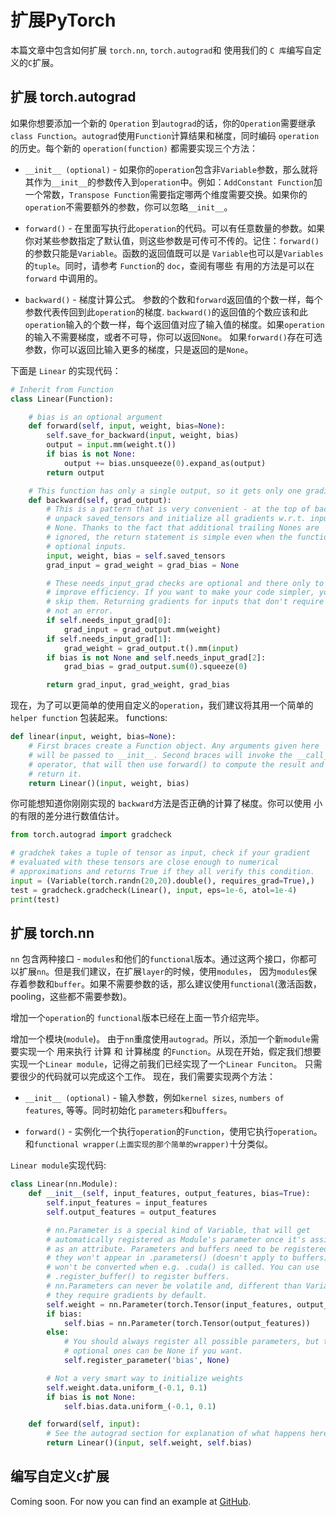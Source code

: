 # 扩展PyTorch
本篇文章中包含如何扩展 `torch.nn`, `torch.autograd`和 使用我们的 `C 库`编写自定义的`C`扩展。


## 扩展 torch.autograd
如果你想要添加一个新的 `Operation` 到`autograd`的话，你的`Operation`需要继承 `class Function`。`autograd`使用`Function`计算结果和梯度，同时编码 `operation`的历史。每个新的 `operation(function)` 都需要实现三个方法：


- `__init__ (optional)` - 如果你的`operation`包含非`Variable`参数，那么就将其作为`__init__`的参数传入到`operation`中。例如：`AddConstant Function`加一个常数，`Transpose Function`需要指定哪两个维度需要交换。如果你的`operation`不需要额外的参数，你可以忽略`__init__`。

- `forward()` - 在里面写执行此`operation`的代码。可以有任意数量的参数。如果你对某些参数指定了默认值，则这些参数是可传可不传的。记住：`forward()`的参数只能是`Variable`。函数的返回值既可以是 `Variable`也可以是`Variables`的`tuple`。同时，请参考 `Function`的 `doc`，查阅有哪些 有用的方法是可以在 `forward` 中调用的。

- `backward()` - 梯度计算公式。 参数的个数和`forward`返回值的个数一样，每个参数代表传回到此`operation`的梯度. `backward()`的返回值的个数应该和此`operation`输入的个数一样，每个返回值对应了输入值的梯度。如果`operation`的输入不需要梯度，或者不可导，你可以返回`None`。 如果`forward()`存在可选参数，你可以返回比输入更多的梯度，只是返回的是`None`。

下面是 `Linear` 的实现代码：

```python
# Inherit from Function
class Linear(Function):

    # bias is an optional argument
    def forward(self, input, weight, bias=None):
        self.save_for_backward(input, weight, bias)
        output = input.mm(weight.t())
        if bias is not None:
            output += bias.unsqueeze(0).expand_as(output)
        return output

    # This function has only a single output, so it gets only one gradient
    def backward(self, grad_output):
        # This is a pattern that is very convenient - at the top of backward
        # unpack saved_tensors and initialize all gradients w.r.t. inputs to
        # None. Thanks to the fact that additional trailing Nones are
        # ignored, the return statement is simple even when the function has
        # optional inputs.
        input, weight, bias = self.saved_tensors
        grad_input = grad_weight = grad_bias = None

        # These needs_input_grad checks are optional and there only to
        # improve efficiency. If you want to make your code simpler, you can
        # skip them. Returning gradients for inputs that don't require it is
        # not an error.
        if self.needs_input_grad[0]:
            grad_input = grad_output.mm(weight)
        if self.needs_input_grad[1]:
            grad_weight = grad_output.t().mm(input)
        if bias is not None and self.needs_input_grad[2]:
            grad_bias = grad_output.sum(0).squeeze(0)

        return grad_input, grad_weight, grad_bias
```
现在，为了可以更简单的使用自定义的`operation`，我们建议将其用一个简单的 `helper function` 包装起来。 functions:

```python
def linear(input, weight, bias=None):
    # First braces create a Function object. Any arguments given here
    # will be passed to __init__. Second braces will invoke the __call__
    # operator, that will then use forward() to compute the result and
    # return it.
    return Linear()(input, weight, bias)
```

你可能想知道你刚刚实现的 `backward`方法是否正确的计算了梯度。你可以使用 小的有限的差分进行数值估计。

```python
from torch.autograd import gradcheck

# gradchek takes a tuple of tensor as input, check if your gradient
# evaluated with these tensors are close enough to numerical
# approximations and returns True if they all verify this condition.
input = (Variable(torch.randn(20,20).double(), requires_grad=True),)
test = gradcheck.gradcheck(Linear(), input, eps=1e-6, atol=1e-4)
print(test)
```

## 扩展 torch.nn

`nn` 包含两种接口 - `modules`和他们的`functional`版本。通过这两个接口，你都可以扩展`nn`。但是我们建议，在扩展`layer`的时候，使用`modules`， 因为`modules`保存着参数和`buffer`。如果不需要参数的话，那么建议使用`functional`(激活函数，pooling，这些都不需要参数)。

增加一个`operation`的 `functional`版本已经在上面一节介绍完毕。

增加一个模块(`module`)。
由于`nn`重度使用`autograd`。所以，添加一个新`module`需要实现一个 用来执行 计算 和 计算梯度 的`Function`。从现在开始，假定我们想要实现一个`Linear module`，记得之前我们已经实现了一个`Linear Funciton`。 只需要很少的代码就可以完成这个工作。 现在，我们需要实现两个方法：

- `__init__ (optional)` - 输入参数，例如`kernel sizes`, `numbers of features`, 等等。同时初始化 `parameters`和`buffers`。

- `forward()` - 实例化一个执行`operation`的`Function`，使用它执行`operation`。和`functional wrapper(上面实现的那个简单的wrapper)`十分类似。

`Linear module`实现代码:
```python
class Linear(nn.Module):
    def __init__(self, input_features, output_features, bias=True):
        self.input_features = input_features
        self.output_features = output_features

        # nn.Parameter is a special kind of Variable, that will get
        # automatically registered as Module's parameter once it's assigned
        # as an attribute. Parameters and buffers need to be registered, or
        # they won't appear in .parameters() (doesn't apply to buffers), and
        # won't be converted when e.g. .cuda() is called. You can use
        # .register_buffer() to register buffers.
        # nn.Parameters can never be volatile and, different than Variables,
        # they require gradients by default.
        self.weight = nn.Parameter(torch.Tensor(input_features, output_features))
        if bias:
            self.bias = nn.Parameter(torch.Tensor(output_features))
        else:
            # You should always register all possible parameters, but the
            # optional ones can be None if you want.
            self.register_parameter('bias', None)

        # Not a very smart way to initialize weights
        self.weight.data.uniform_(-0.1, 0.1)
        if bias is not None:
            self.bias.data.uniform_(-0.1, 0.1)

    def forward(self, input):
        # See the autograd section for explanation of what happens here.
        return Linear()(input, self.weight, self.bias)
```
## 编写自定义`C`扩展

Coming soon. For now you can find an example at [GitHub](https://github.com/pytorch/extension-ffi).
